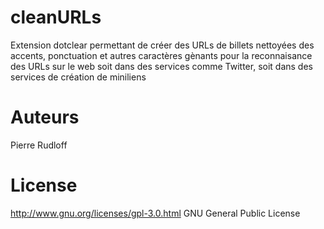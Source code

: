 cleanURLs
=========

Extension dotclear permettant de créer des URLs de billets nettoyées des accents, ponctuation et autres caractères gènants pour la reconnaisance des URLs sur le web soit dans des services comme Twitter, soit dans des services de création de miniliens


Auteurs
=========

Pierre Rudloff


License
=========

http://www.gnu.org/licenses/gpl-3.0.html GNU General Public License
